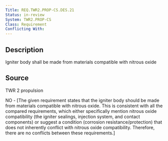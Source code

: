 ```yaml
---
Title: REQ.TWR2.PROP-CS.DES.21
Status: in-review
System: TWR2.PROP-CS
Class: Requirement
Conflicting With: 
---
```


## Description

Igniter body shall be made from materials compatible with nitrous oxide

## Source

TWR 2 propulsion


NO - [The given requirement states that the igniter body should be made from materials compatible with nitrous oxide. This is consistent with all the compared requirements, which either specifically mention nitrous oxide compatibility (the igniter sealings, injection system, and contact components) or suggest a condition (corrosion resistance/protection) that does not inherently conflict with nitrous oxide compatibility. Therefore, there are no conflicts between these requirements.]